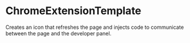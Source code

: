 # ChromeExtensionTemplate
Creates an icon that refreshes the page and injects code to communicate between the page and the developer panel.
